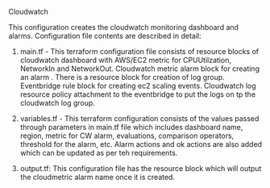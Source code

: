 Cloudwatch

This configuration creates the cloudwatch monitoring dashboard and alarms. Configuration file contents are described in detail:


1. main.tf - This terraform configuration file consists of resource blocks of cloudwatch dashboard with AWS/EC2 metric for CPUUtilzation, NetworkIn and NetworkOut. Cloudwatch metric alarm block for creating an alarm . There is a resource block for creation of log group. Eventbridge rule block for creating ec2 scaling events. Cloudwatch log resource policy attachment to the eventbridge to put the logs on tp the cloudwatch log group.

2. variables.tf - This terraform configuration consists of the values passed through parameters in main.tf file which includes dashboard name, region, metric for CW alarm, evaluations, comparison operators, threshold for the alarm, etc. Alarm actions and ok actions are also added which can be updated as per teh requirements.

3. output.tf: This configuration file has the resource block which will output the cloudmetric alarm name once it is created.